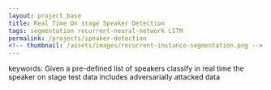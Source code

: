 ```yaml
---
layout: project_base
title: Real Time On stage Speaker Detection
tags: segmentation recurrent-neural-network LSTM
permalink: /projects/speaker-detection
<!-- thumbnail: /assets/images/recurrent-instance-segmentation.png -->
---
```



keywords: Given a pre-defined list of speakers classify in real time the speaker on stage
test data includes adversarially attacked data


<!--more-->